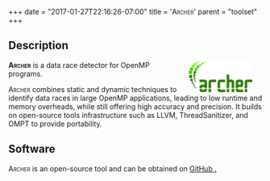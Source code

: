 +++
date = "2017-01-27T22:16:26-07:00"
title = '<span style="font-variant: small-caps;">Archer</span>'
parent = "toolset"
+++

## Description

<img src="../img/archer_logo.png" width="25%" alt="Archer Logo" title="Archer" align="right" style="margin-left: 20px; margin-right: 20px;"/>

<span style="font-variant: small-caps;"><b>Archer</b></span> is a data race detector for OpenMP programs.

<span style="font-variant: small-caps;">Archer</span> combines static and dynamic techniques to identify data races in large OpenMP applications, leading to low runtime and memory overheads, while still offering high accuracy and precision. It builds on open-source tools infrastructure such as LLVM, ThreadSanitizer, and OMPT to provide portability.

## Software

<span style="font-variant: small-caps;">Archer</span> is an open-source tool and can be obtained on <a class="smooth-link" title="GitHub" href="https://github.com/PRUNERS/archer"><u>GitHub</u> <i class="fa fa-github"></i>.